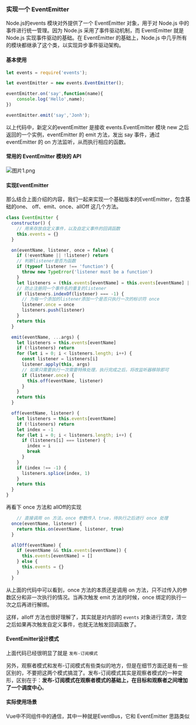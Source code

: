 ### **实现一个 EventEmitter**

Node.js的events 模块对外提供了一个 EventEmitter 对象，用于对 Node.js 中的事件进行统一管理。因为 Node.js 采用了事件驱动机制，而 EventEmitter 就是 Node.js 实现事件驱动的基础。在 EventEmitter 的基础上，Node.js 中几乎所有的模块都继承了这个类，以实现异步事件驱动架构。

#### 基本使用

```javascript
let events = require('events');

let eventEmitter = new events.EventEmitter();

eventEmitter.on('say',function(name){
    console.log('Hello',name);
})

eventEmitter.emit('say','Jonh');

```

以上代码中，新定义的eventEmitter 是接收 events.EventEmitter 模块 new 之后返回的一个实例，eventEmitter 的 emit 方法，发出 say 事件，通过 eventEmitter 的 on 方法监听，从而执行相应的函数。

#### 常用的 EventEmitter 模块的 API

![图片1.png](https://s0.lgstatic.com/i/image6/M01/0E/14/Cgp9HWA8LMiAEVlGAAJEpecSYyo071.png)

#### 实现EventEmitter

那么结合上面介绍的内容，我们一起来实现一个基础版本的EventEmitter，包含基础的one、 off、emit、once、allOff 这几个方法。

```javascript
class EventEmitter {
  constructor() {
    // 用来存放自定义事件，以及自定义事件的回调函数
    this.events = {}
  }

  on(eventName, listener, once = false) {
    if (!eventName || !listener) return
    // 判断listener是否为函数
    if (typeof listener !== 'function') {
      throw new TypeError('listener must be a function')
    }
    let listeners = (this.events[eventName] = this.events[eventName] || [])
    // 防止注册同一个事件名的重复的listener
    if (listeners.indexOf(listener) === -1) {
      // 为每一个添加的listener添加一个是否只执行一次的标识符 once
      listener.once = once
      listeners.push(listener)
    }
    return this
  }

  emit(eventName, ...args) {
    let listeners = this.events[eventName]
    if (!listeners) return
    for (let i = 0; i < listeners.length; i++) {
      const listener = listeners[i]
      listener.apply(this, args)
      // 如果只需要执行一次需要特殊处理，执行完成之后，将改监听器移除即可
      if (listener.once) {
        this.off(eventName, listener)
      }
    }
    return this
  }

  off(eventName, listener) {
    let listeners = this.events[eventName]
    if (!listeners) return
    let index = -1
    for (let i = 0; i < listeners.length; i++) {
      if (listeners[i] === listener) {
        index = i
        break
      }
    }
    if (index !== -1) {
      listeners.splice(index, 1)
    }
    return this
  }
}
```

再看下 once 方法和 allOff的实现

```javascript
	// 直接调用 on 方法，once 参数传入 true，待执行之后进行 once 处理
  once(eventName, listener) {
    return this.on(eventName, listener, true)
  }

  allOff(eventName) {
    if (eventName && this.events[eventName]) {
      this.events[eventName] = []
    } else {
      this.events = {}
    }
  }
```

从上面的代码中可以看到，once 方法的本质还是调用 on 方法，只不过传入的参数区分和非一次执行的情况。当再次触发 emit 方法的时候，once 绑定的执行一次之后再进行解绑。

这样，alloff 方法也很好理解了，其实就是对内部的 `events` 对象进行清空，清空之后如果再次触发自定义事件，也就无法触发回调函数了。

#### EventEmitter设计模式

上面代码已经很明显了就是 `发布-订阅模式`

另外，观察者模式和发布-订阅模式有些类似的地方，但是在细节方面还是有一些区别的，不要把这两个模式搞混了。发布-订阅模式其实是观察者模式的一种变形，区别在于：**发布-订阅模式在观察者模式的基础上，在目标和观察者之间增加了一个调度中心**。

#### 实际使用场景

Vue中不同组件中的通信，其中一种就是EventBus，它和 EventEmitter 思路类似